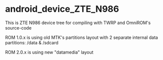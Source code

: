 android_device_ZTE_N986
=======================
This is ZTE N986 device tree for compiling with TWRP and OmniROM's source-code

ROM 1.0.x is using old MTK's partitions layout with 2 separate internal data partitions: /data & /sdcard

ROM 2.0.x is using new "datamedia" layout
